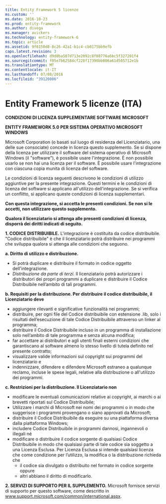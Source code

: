 ```yaml
---
title: Entity Framework 5 licenze
ms.custom: ''
ms.date: 2016-10-23
ms.prod: entity-framework
ms.author: divega
ms.manager: avickers
ms.technology: entity-framework-6
ms.topic: article
ms.assetid: 9f6150d8-8c26-42a1-b1c4-cb0175bb9efb
caps.latest.revision: 3
ms.openlocfilehash: d9d0ba507d713e2092c8f08776a6bc5f327201f4
ms.sourcegitcommit: f05e7b62584cf228f17390bb086a61d505712e1b
ms.translationtype: MT
ms.contentlocale: it-IT
ms.lasthandoff: 07/08/2018
ms.locfileid: "39120806"
---
```

# <a name="entity-framework-5-license-enu"></a>Entity Framework 5 licenze (ITA)
**CONDIZIONI DI LICENZA SUPPLEMENTARE SOFTWARE MICROSOFT**

**ENTITY FRAMEWORK 5.0 PER SISTEMA OPERATIVO MICROSOFT WINDOWS**

Microsoft Corporation (o basati sul luogo di residenza del Licenziatario, una delle sue consociate) concede in licenza questo supplemento. Se si dispone della licenza per utilizzare il software del sistema operativo di Microsoft Windows (il "software"), è possibile usare l'integrazione. È non possibile usarlo se non hai una licenza per il software. È possibile usare l'integrazione con ciascuna copia munita di licenza del software.

Le condizioni di licenza seguenti descrivono le condizioni di utilizzo aggiuntive per la presente integrazione. Questi termini e le condizioni di licenza del software si applicano all'utilizzo dell'integrazione. Se si verifica un conflitto, si applicano queste condizioni di licenza supplementari.

**Con questa integrazione, si accetta le presenti condizioni. Se non si le accetti, non utilizzare questo supplemento.**

**Qualora il licenziatario si attenga alle presenti condizioni di licenza, disporrà dei diritti indicati di seguito.**

**1. CODICE DISTRIBUIBILE.** L'integrazione è costituita da codice distribuibile. "Codice distribuibile" è che il licenziatario potrà distribuire nei programmi che sviluppa qualora si attenga alle condizioni che seguono.

**a. Diritto di utilizzo e distribuzione.**

-   Si potrà duplicare e distribuire il formato in codice oggetto dell'integrazione.
-   *Distribuzione da parte di terzi.* Il licenziatario potrà autorizzare i distributori dei propri programmi a duplicare e distribuire il Codice Distribuibile nell’ambito di tali programmi.

**b. Requisiti per la distribuzione. Per distribuire il codice distribuibile, il Licenziatario deve**

-   aggiungere rilevanti e significative funzionalità nei programmi;
-   distribuire, per ogni file del Codice distribuibile con estensione .lib, solo i risultati dell’esecuzione di tale Codice Distribuibile attraverso un linker al programma;
-   distribuire il Codice Distribuibile incluso in un programma di installazione solo nell’ambito di tale programma e senza alcuna modifica;
-   far accettare ai distributori e agli utenti finali esterni condizioni che garantiscano al software almeno lo stesso livello di tutela definito nel presente contratto;
-   visualizzare valide informazioni sul copyright sui programmi del licenziatario e
-   indennizzare, difendere e difendere Microsoft estraneo a qualunque reclamo, incluse le spese legali, relative alla distribuzione o all'utilizzo dei programmi.

**c. Restrizioni per la distribuzione. Il Licenziatario non**

-   modificare le eventuali comunicazioni relative ai copyright, ai marchi o ai brevetti riportati sul Codice Distribuibile;
-   Utilizzare i marchi di Microsoft nei nomi dei programmi o in modo che suggerisce i programmi provengano o siano approvati da Microsoft;
-   distribuire il Codice Distribuibile da eseguire su una piattaforma diversa dalla piattaforma Windows;
-   includere Codice Distribuibile in programmi dannosi, ingannevoli o illegali né
-   modificare o distribuire il codice sorgente di qualsiasi Codice Distribuibile in modo che qualsiasi parte di tale codice sia soggetto a una Licenza Esclusa. Per Licenza Esclusa si intende qualsiasi licenza che come condizione per l’utilizzo, la modifica o la distribuzione richieda che
    -   il codice sia divulgato o distribuito nel formato in codice sorgente oppure
    -   altri abbiano il diritto di modificarlo.

**2. SERVIZI DI SUPPORTO PER IL SUPPLEMENTO.** Microsoft fornisce servizi di supporto per questo software, come descritto in www.support.microsoft.com/common/international.aspx.
